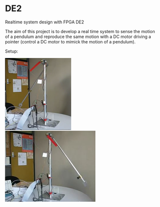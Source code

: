 # DE2
Realtime system design with FPGA DE2

The aim of this project is to develop a real time system to sense the motion of a pendulum and reproduce
the same motion with a DC motor driving a pointer (control a DC motor to mimick the motion of a pendulum). 

Setup:

<img src="./Picture1.PNG">  <img src="./Capture2.JPG">
